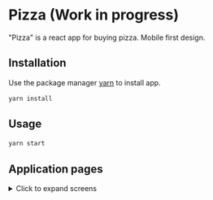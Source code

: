 # Pizza (Work in progress)

"Pizza" is a react app for buying pizza.
Mobile first design.

## Installation

Use the package manager [yarn](https://yarnpkg.com/) to install app.

```bash
yarn install
```

## Usage

```bash
yarn start
```

## Application pages
<details>
  <summary>Click to expand screens</summary>
  
![Auth page](./docs/images/app-pages/auth.png "Auth page")
---
![initial page](./docs/images/app-pages/initial.png "Initial page")
---
![Filled page](./docs/images/app-pages/filled.png "Filled page")
---
![Success page](docs/images/app-pages/success.png "Success page")
---
![Orders page](docs/images/app-pages/orders.png "Orders page")
</details>
